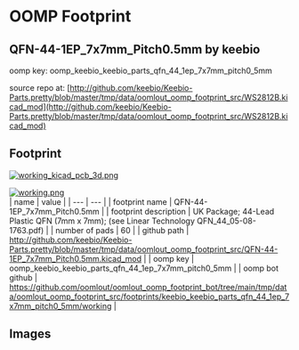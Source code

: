 # OOMP Footprint  
## QFN-44-1EP_7x7mm_Pitch0.5mm  by keebio  
  
oomp key: oomp_keebio_keebio_parts_qfn_44_1ep_7x7mm_pitch0_5mm  
  
source repo at: [http://github.com/keebio/Keebio-Parts.pretty/blob/master/tmp/data/oomlout_oomp_footprint_src/WS2812B.kicad_mod](http://github.com/keebio/Keebio-Parts.pretty/blob/master/tmp/data/oomlout_oomp_footprint_src/WS2812B.kicad_mod)  
## Footprint  
  
[![working_kicad_pcb_3d.png](working_kicad_pcb_3d_600.png)](working_kicad_pcb_3d.png)  
  
[![working.png](working_600.png)](working.png)  
| name | value | 
| --- | --- | 
| footprint name | QFN-44-1EP_7x7mm_Pitch0.5mm | 
| footprint description | UK Package; 44-Lead Plastic QFN (7mm x 7mm); (see Linear Technology QFN_44_05-08-1763.pdf) | 
| number of pads | 60 | 
| github path | http://github.com/keebio/Keebio-Parts.pretty/blob/master/tmp/data/oomlout_oomp_footprint_src/QFN-44-1EP_7x7mm_Pitch0.5mm.kicad_mod | 
| oomp key | oomp_keebio_keebio_parts_qfn_44_1ep_7x7mm_pitch0_5mm | 
| oomp bot github | https://github.com/oomlout/oomlout_oomp_footprint_bot/tree/main/tmp/data/oomlout_oomp_footprint_src/footprints/keebio_keebio_parts_qfn_44_1ep_7x7mm_pitch0_5mm/working | 
## Images  

